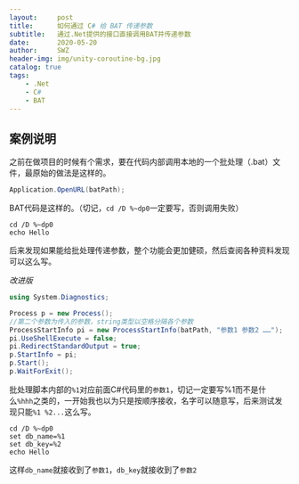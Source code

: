 ```yaml
---
layout:     post
title:      如何通过 C# 给 BAT 传递参数
subtitle:   通过.Net提供的接口直接调用BAT并传递参数
date:       2020-05-20
author:     SWZ
header-img: img/unity-coroutine-bg.jpg
catalog: true
tags:
    - .Net
    - C#
    - BAT
---
```


## 案例说明

之前在做项目的时候有个需求，要在代码内部调用本地的一个批处理（.bat）文件，最原始的做法是这样的。

```c#
Application.OpenURL(batPath); 
```
BAT代码是这样的。（切记，`cd /D %~dp0`一定要写，否则调用失败）
```batch
cd /D %~dp0
echo Hello
```

后来发现如果能给批处理传递参数，整个功能会更加健硕，然后查阅各种资料发现可以这么写。

*改进版*

```c#
using System.Diagnostics;

Process p = new Process();
//第二个参数为传入的参数，string类型以空格分隔各个参数
ProcessStartInfo pi = new ProcessStartInfo(batPath, "参数1 参数2 ……");
pi.UseShellExecute = false;
pi.RedirectStandardOutput = true;
p.StartInfo = pi;
p.Start();
p.WaitForExit();
```
批处理脚本内部的`%1`对应前面C#代码里的`参数1`，切记一定要写%1而不是什么`%hhh`之类的，一开始我也以为只是按顺序接收，名字可以随意写，后来测试发现只能`%1 %2...`这么写。
```batch
cd /D %~dp0
set db_name=%1
set db_key=%2
echo Hello
```

这样`db_name`就接收到了`参数1`，`db_key`就接收到了`参数2`